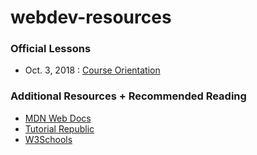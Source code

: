 # webdev-resources
### Official Lessons

* Oct. 3, 2018 : [Course Orientation](http://bit.ly/2IMar6r)

### Additional Resources + Recommended Reading

* [MDN Web Docs](https://developer.mozilla.org/en-US/docs/Learn)
* [Tutorial Republic](https://www.tutorialrepublic.com/)
* [W3Schools](https://www.w3schools.com/)
